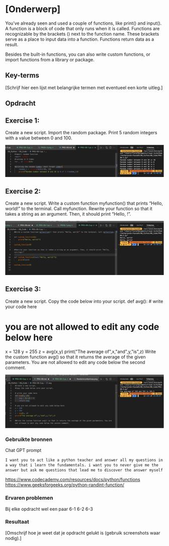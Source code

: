 # [Onderwerp]
You’ve already seen and used a couple of functions, like print() and input(). A function is a block of code that only runs when it is called. Functions are recognizable by the brackets () next to the function name. These brackets serve as a place to input data into a function.
Functions return data as a result.

Besides the built-in functions, you can also write custom functions, or import functions from a library or package.


## Key-terms
[Schrijf hier een lijst met belangrijke termen met eventueel een korte uitleg.]

## Opdracht
## Exercise 1:
Create a new script.
Import the random package.
Print 5 random integers with a value between 0 and 100.

![6-1](../08_Screenshots/PRG6-1.png)  

## Exercise 2:
Create a new script.
Write a custom function myfunction() that prints “Hello, world!” to the terminal. Call myfunction.
Rewrite your function so that it takes a string as an argument. Then, it should print “Hello, <string>!”.

![6-2](../08_Screenshots/6-2.png)

## Exercise 3:
Create a new script.
Copy the code below into your script.
def avg():
	# write your code here

# you are not allowed to edit any code below here
x = 128
y = 255
z = avg(x,y)
print("The average of",x,"and",y,"is",z)
Write the custom function avg() so that it returns the average of the given parameters. You are not allowed to edit any code below the second comment.

![PRG6-3](../08_Screenshots/PRG6-3.png)


### Gebruikte bronnen
Chat GPT prompt
~~~
I want you to act like a python teacher and answer all my questions in a way that i learn the fundamentals. i want you to never give me the answer but ask me questions that lead me to discover the answer myself
~~~
https://www.codecademy.com/resources/docs/python/functions
https://www.geeksforgeeks.org/python-randint-function/


### Ervaren problemen
Bij elke opdracht wel een paar
6-1
6-2
6-3

### Resultaat
[Omschrijf hoe je weet dat je opdracht gelukt is (gebruik screenshots waar nodig).]
